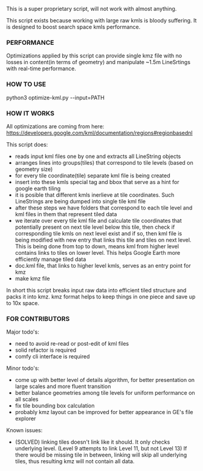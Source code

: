 This is a super proprietary script, will not work with almost anything.

This script exists because working with large raw kmls is bloody suffering.
It is designed to boost search space kmls performance.

### PERFORMANCE

Optimizations applied by this script can provide single kmz file with no losses in content(in terms of geometry) and 
manipulate ~1.5m LineSrtings with real-time performance.

### HOW TO USE

python3 optimize-kml.py --input=PATH

### HOW IT WORKS

All optimizations are coming from here: https://developers.google.com/kml/documentation/regions#regionbasednl

This script does:
 - reads input kml files one by one and extracts all LineString objects
 - arranges lines into groups(tiles) that correspond to tile levels (based on geometry size)
 - for every tile coordinate(tile) separate kml file is being created
 - insert into these kmls special tag and bbox that serve as a hint for google earth tiling
 - it is posible that different kmls inerlieve at tile coordinates. Such LineStrings are being dumped into single tile kml file
 - after these steps we have folders that correspond to each tile level and kml files in them that represent tiled data
 - we iterate over every tile kml file and calculate tile coordinates that potentially present on next tile level below this tile, then check if corresponding tile kmls on next level exist and if so, then kml file is being modified with new entry that links this tile and tiles on next level. This is being done from top to down, means kml from higher level contains links to tiles on lower level. This helps Google Earth more efficiently manage tiled data
 - doc.kml file, that links to higher level kmls, serves as an entry point for kmz
 - make kmz file

In short this script breaks input raw data into efficient tiled structure and packs it into kmz.
kmz format helps to keep things in one piece and save up to 10x space.

### FOR CONTRIBUTORS

Major todo's:
 - need to avoid re-read or post-edit of kml files
 - solid refactor is required
 - comfy cli interface is required

Minor todo's:
 - come up with better level of details algorithm, for better presentation on large scales and more fluent transition
 - better balance geometries among tile levels for uniform performance on all scales
 - fix tile bounding box calculation
 - probably kmz layout can be improved for better appearance in GE's file explorer

Known issues:
 - (SOLVED) linking tiles doesn't link like it should. It only checks underlying level. (Level 9 attempts to link Level 11, but not Level 13) If there would be missing tile in between, linking will skip all underlying tiles, thus resulting kmz will not contain all data.

